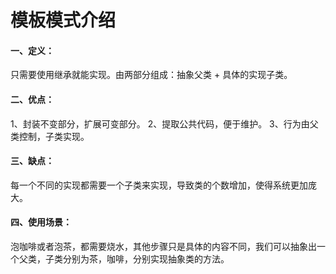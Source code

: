 # 模板模式介绍

#### 一、定义：
只需要使用继承就能实现。由两部分组成：抽象父类 + 具体的实现子类。

#### 二、优点：
1、封装不变部分，扩展可变部分。 
2、提取公共代码，便于维护。
3、行为由父类控制，子类实现。

#### 三、缺点：
每一个不同的实现都需要一个子类来实现，导致类的个数增加，使得系统更加庞大。

#### 四、使用场景：
泡咖啡或者泡茶，都需要烧水，其他步骤只是具体的内容不同，我们可以抽象出一个父类，子类分别为茶，咖啡，分别实现抽象类的方法。


